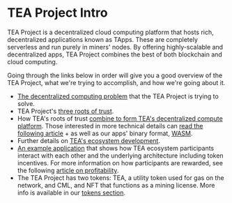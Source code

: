 # TEA Project Intro

TEA Project is a decentralized cloud computing platform that hosts rich, decentralized applications known as TApps. These are completely serverless and run purely in miners' nodes. By offering highly-scalable and decentralized apps, TEA Project combines the best of both blockchain and cloud computing. 

Going through the links below in order will give you a good overview of the TEA Project, what we're trying to accomplish, and how we're going about it.

* [The decentralized computing problem](1_tea-decentralized-compute.md) that the TEA Project is trying to solve.
* TEA Project's [three roots of trust](2_roots-of-trust.md).
* How TEA's roots of trust [combine to form TEA's decentralized compute platform](3_how-rot-combine-for-compute.md). Those interested in more technical details can [read the following article](4_tea-technical-details.md) + as well as our apps' binary format, [WASM](3.5_wasm.md).
* Further details on [TEA's ecosystem development](5-tea-ecosystem-development.md).
* [An example application](6_example-tea-in-use.md) that shows how TEA ecosystem participants interact with each other and the underlying architecture including token incentives.  For more information on how participants are rewarded, see the following [article on profitability](7_profitability.md).
* The TEA Project has two tokens: TEA, a utility token used for gas on the network, and CML, and NFT that functions as a mining license. More info is available in our [tokens section](../_token/README.md).
